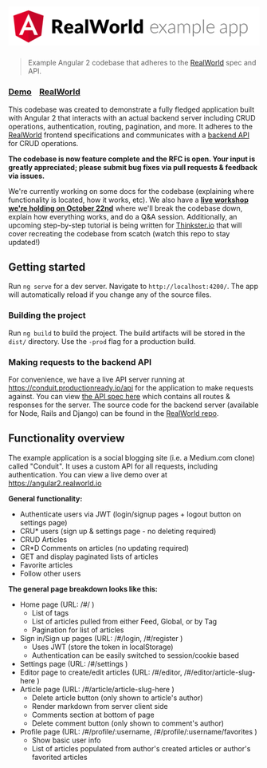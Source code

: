 # ![Angular 2 Example App](logo.png)

> Example Angular 2 codebase that adheres to the [RealWorld](https://github.com/gothinkster/realworld) spec and API.

### [Demo](https://angular2.realworld.io)&nbsp;&nbsp;&nbsp;&nbsp;[RealWorld](https://github.com/gothinkster/realworld)

This codebase was created to demonstrate a fully fledged application built with Angular 2 that interacts with an actual backend server including CRUD operations, authentication, routing, pagination, and more. It adheres to the [RealWorld](https://github.com/gothinkster/realworld) frontend specifications and communicates with a [backend API](https://github.com/gothinkster/realworld/blob/master/API.md) for CRUD operations.

**The codebase is now feature complete and the RFC is open. Your input is greatly appreciated; please submit bug fixes via pull requests & feedback via issues.**

We're currently working on some docs for the codebase (explaining where functionality is located, how it works, etc). We also have a **[live workshop we're holding on October 22nd](https://thinkster.io/announcements/angular-2-workshop)** where we'll break the codebase down, explain how everything works, and do a Q&A session. Additionally, an upcoming step-by-step tutorial is being written for [Thinkster.io](https://thinkster.io/) that will cover recreating the codebase from scatch (watch this repo to stay updated!)

## Getting started

Run `ng serve` for a dev server. Navigate to `http://localhost:4200/`. The app will automatically reload if you change any of the source files.

### Building the project

Run `ng build` to build the project. The build artifacts will be stored in the `dist/` directory. Use the `-prod` flag for a production build.

### Making requests to the backend API

For convenience, we have a live API server running at https://conduit.productionready.io/api for the application to make requests against. You can view [the API spec here](https://github.com/GoThinkster/productionready/blob/master/API.md) which contains all routes & responses for the server. The source code for the backend server (available for Node, Rails and Django) can be found in the [RealWorld repo](https://github.com/gothinkster/realworld).

## Functionality overview

The example application is a social blogging site (i.e. a Medium.com clone) called "Conduit". It uses a custom API for all requests, including authentication. You can view a live demo over at https://angular2.realworld.io

**General functionality:**

- Authenticate users via JWT (login/signup pages + logout button on settings page)
- CRU* users (sign up & settings page - no deleting required)
- CRUD Articles
- CR*D Comments on articles (no updating required)
- GET and display paginated lists of articles
- Favorite articles
- Follow other users

**The general page breakdown looks like this:**

- Home page (URL: /#/ )
    - List of tags
    - List of articles pulled from either Feed, Global, or by Tag
    - Pagination for list of articles
- Sign in/Sign up pages (URL: /#/login, /#/register )
    - Uses JWT (store the token in localStorage)
    - Authentication can be easily switched to session/cookie based
- Settings page (URL: /#/settings )
- Editor page to create/edit articles (URL: /#/editor, /#/editor/article-slug-here )
- Article page (URL: /#/article/article-slug-here )
    - Delete article button (only shown to article's author)
    - Render markdown from server client side
    - Comments section at bottom of page
    - Delete comment button (only shown to comment's author)
- Profile page (URL: /#/profile/:username, /#/profile/:username/favorites )
    - Show basic user info
    - List of articles populated from author's created articles or author's favorited articles
